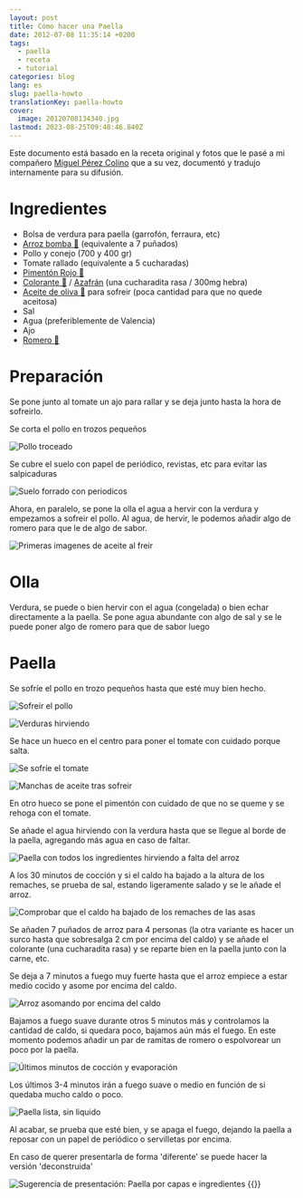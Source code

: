 ```yaml
---
layout: post
title: Cómo hacer una Paella
date: 2012-07-08 11:35:14 +0200
tags:
  - paella
  - receta
  - tutorial
categories: blog
lang: es
slug: paella-howto
translationKey: paella-howto
cover:
  image: 20120708134340.jpg
lastmod: 2023-08-25T09:48:46.840Z
---
```


Este documento está basado en la receta original y fotos que le pasé a mi compañero [Miguel Pérez Colino](https://twitter.com/mmmmmmpc) que a su vez, documentó y tradujo internamente para su difusión.

# Ingredientes

- Bolsa de verdura para paella (garrofón, ferraura, etc)
- [Arroz bomba 🛒](https://www.amazon.es/dp/B00986HSH0?tag=redken-21) (equivalente a 7 puñados)
- Pollo y conejo (700 y 400 gr)
- Tomate rallado (equivalente a 5 cucharadas)
- [Pimentón Rojo 🛒](https://www.amazon.es/dp/B07FZLMP8N?tag=redken-21)
- [Colorante 🛒](https://www.amazon.es/dp/B01HIVII4I?tag=redken-21) / [Azafrán](https://www.amazon.es/dp/B01N6OVPYQ?tag=redken-21) (una cucharadita rasa / 300mg hebra)
- [Aceite de oliva 🛒](https://www.amazon.es/dp/B0781Z7TD4?tag=redken-21) para sofreir (poca cantidad para que no quede aceitosa)
- Sal
- Agua (preferiblemente de Valencia)
- Ajo
- [Romero 🛒](https://www.amazon.es/dp/B01HN23N3S?tag=redken-21)

# Preparación

Se pone junto al tomate un ajo para rallar y se deja junto hasta la hora de sofreirlo.

Se corta el pollo en trozos pequeños

![Pollo troceado](20120708123548.jpg)

Se cubre el suelo con papel de periódico, revistas, etc para evitar las salpicaduras

![Suelo forrado con periodicos](20120708123605.jpg)

Ahora, en paralelo, se pone la olla el agua a hervir con la verdura y empezamos a sofreir el pollo. Al agua, de hervir, le podemos añadir algo de romero para que le de algo de sabor.

![Primeras imagenes de aceite al freir](20120708124816.jpg)

# Olla

Verdura, se puede o bien hervir con el agua (congelada) o bien echar directamente a la paella.
Se pone agua abundante con algo de sal y se le puede poner algo de romero para que de sabor luego

# Paella

Se sofríe el pollo en trozo pequeños hasta que esté muy bien hecho.

![Sofreir el pollo](20120708124821.jpg)

![Verduras hirviendo](20120708125401.jpg)

Se hace un hueco en el centro para poner el tomate con cuidado porque salta.

![Se sofríe el tomate](20120708125657.jpg)

![Manchas de aceite tras sofreir](20120708125835.jpg)

En otro hueco se pone el pimentón con cuidado de que no se queme y se rehoga con el tomate.

Se añade el agua hirviendo con la verdura hasta que se llegue al borde de la paella, agregando más agua en caso de faltar.

![Paella con todos los ingredientes hirviendo a falta del arroz](20120708125947.jpg)

A los 30 minutos de cocción y si el caldo ha bajado a la altura de los remaches, se prueba de sal, estando ligeramente salado y se le añade el arroz.

![Comprobar que el caldo ha bajado de los remaches de las asas](20120708132403.jpg)

Se añaden 7 puñados de arroz para 4 personas (la otra variante es hacer un surco hasta que sobresalga 2 cm por encima del caldo) y se añade el colorante (una cucharadita rasa) y se reparte bien en la paella junto con la carne, etc.

Se deja a 7 minutos a fuego muy fuerte hasta que el arroz empiece a estar medio cocido y asome por encima del caldo.

![Arroz asomando por encima del caldo](20120708133656.jpg)

Bajamos a fuego suave durante otros 5 minutos más y controlamos la cantidad de caldo, si quedara poco, bajamos aún más el fuego. En este momento podemos añadir un par de ramitas de romero o espolvorear un poco por la paella.

![Últimos minutos de cocción y evaporación](20120708134140.jpg)

Los últimos 3-4 minutos irán a fuego suave o medio en función de si quedaba mucho caldo o poco.

![Paella lista, sin liquido](20120708134340.jpg)

Al acabar, se prueba que esté bien, y se apaga el fuego, dejando la paella a reposar con un papel de periódico o servilletas por encima.

En caso de querer presentarla de forma 'diferente' se puede hacer la versión 'deconstruida'

![Sugerencia de presentación: Paella por capas e ingredientes](20120617142649.jpg)
{{<disfruta >}}
